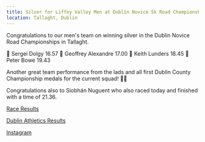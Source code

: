 ```yaml
---
title: Silver for Liffey Valley Men at Dublin Novice 5k Road Championships
location: Tallaght, Dublin
---
```


Congratulations to our men's team on winning silver in the Dublin Novice Road Championships in Tallaght. 

🥈 Sergei Dolgy			16.57
🥈 Geoffrey Alexandre	17.00
🥈 Keith Lunders		18.45
🥈 Peter Bowe			19.43

Another great team performance from the lads and all first Dublin County Championship medals for the current squad! 🥈🥈

Congratulations also to Siobhán Nuguent who also raced today and finished with a time of 21.36. 

<a href="/races/2022-07-24-Dublin-Novice-Road/" target="_blank" rel="noopener noreferrer">Race Results</a>

<a href="https://dublinathletics.com/results/senior-results/2021-results/dublin-5k-road-race-championship-2022" target="_blank" rel="noopener noreferrer">Dublin Athletics Results</a>

<a href="https://www.instagram.com/p/CgZNm1tsYYV/" target="_blank" rel="noopener noreferrer">Instagram</a>